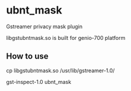 # ubnt_mask
Gstreamer privacy mask plugin

libgstubntmask.so is built for genio-700 platform

## How to use

cp libgstubntmask.so /usr/lib/gstreamer-1.0/

gst-inspect-1.0 ubnt_mask
